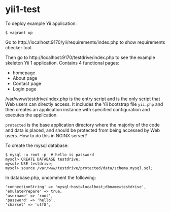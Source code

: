 # yii1-test

To deploy example Yii application:
```
$ vagrant up
```

Go to http://localhost:9170/yii/requirements/index.php to show requirements 
checker tool.

Then go to http://localhost:9170/testdrive/index.php to see the example skeleton
Yii 1 application. Contains 4 functional pages:
* homepage
* About page
* Contact page
* Login page

/var/www/testdrive/index.php is the entry script and is the only script that
Web users can directly access. It includes the Yii bootstrap file `yii.php` and 
then creates an application instance with specified configuration and executes
the application.

`protected` is the base application directory where the majority of the
code and data is placed, and should be protected from being accessed by Web 
users. How to do this in NGINX server?

To create the mysql database:
```
$ mysql -u root -p  # hello is password
mysql> CREATE DATABASE testdrive;
mysql> USE testdrive;
mysql> source /var/www/testdrive/protected/data/schema.mysql.sql;
```

In database.php, uncomment the following:
```
'connectionString' => 'mysql:host=localhost;dbname=testdrive',
'emulatePrepare' => true,
'username' => 'root',
'password' => 'hello',
'charset' => 'utf8',
```